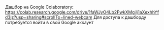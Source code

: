 Дашбор на Google Colaboratory: https://colab.research.google.com/drive/1faWJyO4Lb2FwkXMgjlj1aXexhhYfd3jz?usp=sharing#scrollTo=lined-webcam
Для доступа к дашборду потребуется войти в свой Google аккаунт
